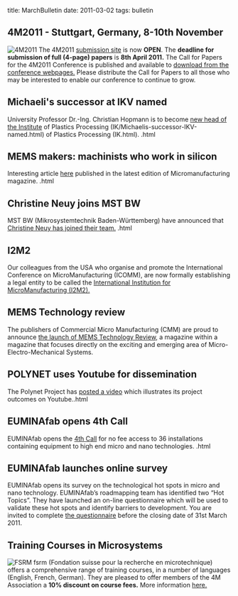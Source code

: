 title: MarchBulletin
date: 2011-03-02 
tags: bulletin
<!--break-->
## 4M2011 - Stuttgart, Germany, 8-10th November


![4M2011](/4m-association/images/4m-2011_web1.jpg)
The 4M2011 [submission site](/4m-association/conference/2011/Submission_Guidelines) is now **OPEN**. The **deadline for submission of full (4-page) papers** is **8th April 2011.** The Call for Papers for the 4M2011 Conference is published and available to [download from the conference webpages.](/4m-association/conference/2011/Call_for_Paper.html) Please distribute the Call for Papers to all those who may be interested to enable our conference to continue to grow.   
     
## Michaeli's successor at IKV named

University Professor Dr.-Ing. Christian Hopmann is to become [new head of the Institute](/4m-association/content/Michaelis-successor-IKV-named.html) of Plastics Processing (IK/Michaelis-successor-IKV-named.html) of Plastics Processing (IK.html).  .html
   
## MEMS makers: machinists who work in silicon

Interesting article [here](/4m-association/content/MEMS-makers-machinists-who-work-silico/MEMS-makers-machinists-who-work-silico.html) published in the latest edition of Micromanufacturing magazine.  .html

## Christine Neuy joins MST BW

MST BW (Mikrosystemtechnik Baden-Württemberg) have announced that [Christine Neuy has joined their team.](/4m-association/content/Christine-Neuy-joins-MST-B/Christine-Neuy-joins-MST-B.html)  .html
  
## I2M2

Our colleagues from the USA who organise and promote the International Conference on MicroManufacturing (ICOMM), are now formally establishing a legal entity to be called the [International Institution for MicroManufacturing (I2M2).](http://i2m2.northwestern.edu/index.php)  
   
## MEMS Technology review

The publishers of Commercial Micro Manufacturing (CMM) are proud to announce [the launch of MEMS Technology Review,](http://www.micromanu.com/x/guideArchiveArticle.html?id=1941) a magazine within a magazine that focuses directly on the exciting and emerging area of Micro- Electro-Mechanical Systems.     
  
## POLYNET uses Youtube for dissemination

The Polynet Project has [posted a video](/4m-association/content/POLYNET-uses-YouTube-platform-disseminatio/POLYNET-uses-YouTube-platform-disseminatio.html) which illustrates its project outcomes on Youtube..html
  
## EUMINAfab opens 4th Call

EUMINAfab opens the [4th Call](/4m-association/content/EUMINAfab-opens-4th-Cal/EUMINAfab-opens-4th-Cal.html) for no fee access to 36 installations containing equipment to high end micro and nano technologies.  .html
  
## EUMINAfab launches online survey

EUMINAfab opens its survey on the technological hot spots in micro and nano technology. 
EUMINAfab’s roadmapping team has identified two “Hot Topics”. They have launched an on-line questionnaire which will be used to validate these hot spots and identify barriers to development. You are invited to complete [the questionnaire](http://www.euminafab.eu/index.php/activities/roadmapping-questionnaire) before the closing date of 31st March 2011.
  
## Training Courses in Microsystems

![FSRM](/4m-association/images/fsrm_logo_web.gif)
fsrm (Fondation suisse pour la recherche en microtechnique) offers a comprehensive range of training courses, in a number of languages (English, French, German). They are pleased to offer members of the 4M Association a <b>10% discount on course fees.</b> More information [here.](/4m-association/content/fsrm-training-course/fsrm-training-course.html)